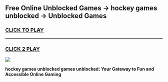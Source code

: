 
## Free Online Unblocked Games → hockey games unblocked → Unblocked Games
<h3>
<a href="https://premium.freeplayer.one?title=hockey_games_unblocked&ref=21F">CLICK TO PLAY</a></h3>
<hr>

<h3>
<a href="https://premium.freeplayer.one?title=hockey_games_unblocked&ref=21F">CLICK 2 PLAY</a>
  
</h3>

<a href="https://premium.freeplayer.one?title=hockey_games_unblocked&ref=21F/"><img src="https://clearcache.store/games.png"></a>


**hockey games unblocked games unblocked: Your Gateway to Fun and Accessible Online Gaming**
